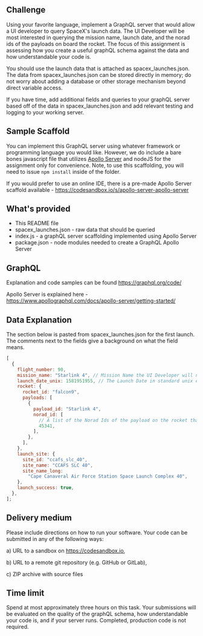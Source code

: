 ## Challenge

Using your favorite language, implement a GraphQL server that would allow a UI developer to query SpaceX's launch data. The UI Developer will be most interested in querying the mission name, launch date, and the norad ids of the payloads on board the rocket. The focus of this assignment is assessing how you create a useful graphQL schema against the data and how understandable your code is.

You should use the launch data that is attached as spacex_launches.json. The data from spacex_launches.json can be stored directly in memory; do not worry about adding a database or other storage mechanism beyond direct variable access.

If you have time, add additional fields and queries to your graphQL server based off of the data in spacex_launches.json and add relevant testing and logging to your working server.

## Sample Scaffold

You can implement this GraphQL server using whatever framework or programming language you would like. However, we do include a bare bones javascript file that utilizes [Apollo Server](https://www.apollographql.com/docs/apollo-server/getting-started/) and nodeJS for the assignment only for convenience. Note, to use this scaffolding, you will need to issue `npm install` inside of the folder.

If you would prefer to use an online IDE, there is a pre-made Apollo Server scaffold available - https://codesandbox.io/s/apollo-server-apollo-server

## What's provided

- This README file
- spacex_launches.json - raw data that should be queried
- index.js - a graphQL server scaffolding implemented using Apollo Server
- package.json - node modules needed to create a GraphQL Apollo Server

## GraphQL

Explanation and code samples can be found https://graphql.org/code/

Apollo Server is explained here - https://www.apollographql.com/docs/apollo-server/getting-started/

## Data Explanation

The section below is pasted from spacex_launches.json for the first launch. The comments next to the fields give a background on what the field means.

```javascript
[
  {
    flight_number: 90,
    mission_name: "Starlink 4", // Mission Name the UI Developer will need to query
    launch_date_unix: 1581951955, // The Launch Date in standard unix epoch time the UI Developer will need to query
    rocket: {
      rocket_id: "falcon9",
      payloads: [
        {
          payload_id: "Starlink 4",
          norad_id: [
            // A list of the Norad Ids of the payload on the rocket that the UI Developer will need to query
            45341,
          ],
        },
      ],
    },
    launch_site: {
      site_id: "ccafs_slc_40",
      site_name: "CCAFS SLC 40",
      site_name_long:
        "Cape Canaveral Air Force Station Space Launch Complex 40",
    },
    launch_success: true,
  },
];
```

## Delivery medium

Please include directions on how to run your software. Your code can be submitted in any of the following ways:

a) URL to a sandbox on https://codesandbox.io,

b) URL to a remote git repository (e.g. GitHub or GitLab),

c) ZIP archive with source files

## Time limit

Spend at most approximately three hours on this task. Your submissions will be evaluated on the quality of the graphQL schema, how understandable your code is, and if your server runs. Completed, production code is not required.
